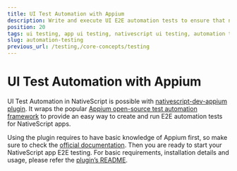 ```yaml
---
title: UI Test Automation with Appium
description: Write and execute UI E2E automation tests to ensure that newly added features are working correctly and no regressions are introduced in the mobile app.
position: 20
tags: ui testing, app ui testing, nativescript ui testing, automation testing, app automation testing, nativescript automation testing, appium, ui test automation, e2e testing
slug: automation-testing
previous_url: /testing,/core-concepts/testing
---
```


# UI Test Automation with Appium

UI Test Automation in NativeScript is possible with [nativescript-dev-appium plugin](https://github.com/NativeScript/nativescript-dev-appium). It wraps the popular [Appium open-source test automation framework](http://appium.io/) to provide an easy way to create and run E2E automation tests for NativeScript apps.

Using the plugin requires to have basic knowledge of Appium first, so make sure to check the [official documentation](http://appium.io/docs/en/about-appium/intro/). Then you are ready to start your NativeScript app E2E testing. For basic requirements, installation details and usage, please refer the [plugin’s README](https://github.com/NativeScript/nativescript-dev-appium/blob/master/README.md).